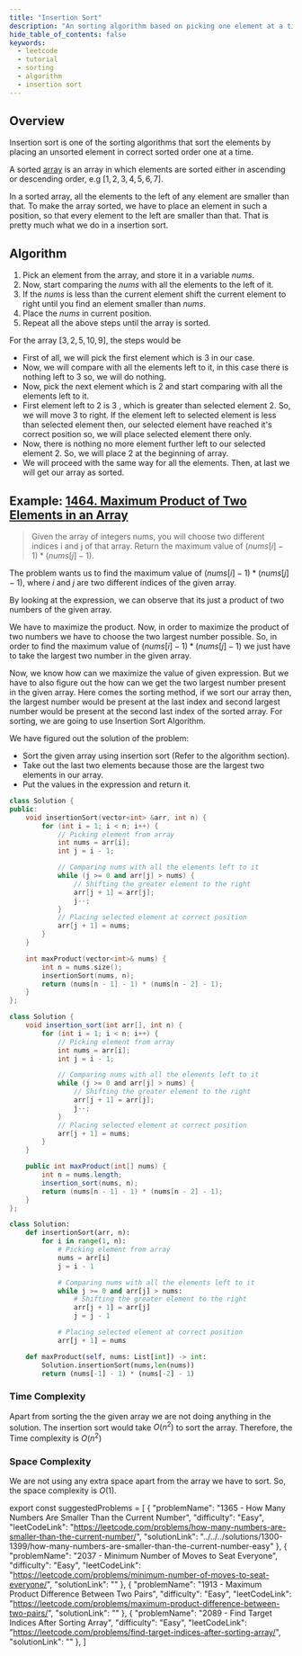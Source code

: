 ```yaml
---
title: "Insertion Sort"
description: "An sorting algorithm based on picking one element at a time and inserting it in sorted order."
hide_table_of_contents: false
keywords:
  - leetcode
  - tutorial
  - sorting
  - algorithm
  - insertion sort
---
```


<TutorialCredits authors="@Shivashish-rwt" contributors="@wingkwong" />

## Overview

Insertion sort is one of the sorting algorithms that sort the elements by placing an unsorted element in correct sorted order one at a time.

A sorted [array](../arrays.md) is an array in which elements are sorted either in ascending or descending order, e.g $[1, 2, 3, 4, 5, 6, 7]$.

In a sorted array, all the elements to the left of any element are smaller than that. To make the array sorted, we have to place an element in such a position, so that every element to the left are smaller than that. That is pretty much what we do in a insertion sort.

## Algorithm

1. Pick an element from the array, and store it in a variable $nums$.
2. Now, start comparing the $nums$ with all the elements to the left of it.
3. If the $nums$ is less than the current element shift the current element to right until you find an element smaller than $nums$.
4. Place the $nums$ in current position.
5. Repeat all the above steps until the array is sorted.

For the array $[3,2,5,10,9]$, the steps would be

- First of all, we will pick the first element which is $3$ in our case.
- Now, we will compare with all the elements left to it, in this case there is nothing left to $3$ so, we will do nothing.
- Now, pick the next element which is $2$ and start comparing with all the elements left to it.
- First element left to $2$ is $3$ , which is greater than selected element $2$. So, we will move $3$ to right. If the element left to selected element is less than selected element then, our selected element have reached it's correct position so, we will place selected element there only.
- Now, there is nothing no more element further left to our selected element $2$. So, we will place $2$ at the beginning of array.
- We will proceed with the same way for all the elements. Then, at last we will get our array as sorted.

## Example: [1464. Maximum Product of Two Elements in an Array](https://leetcode.com/problems/maximum-product-of-two-elements-in-an-array/)

> Given the array of integers nums, you will choose two different indices i and j of that array. Return the maximum value of $(nums[i] - 1) * (nums[j] - 1)$.

The problem wants us to find the maximum value of $(nums[i] - 1) * (nums[j] - 1)$, where $i$ and $j$ are two different indices of the given array.

By looking at the expression, we can observe that its just a product of two numbers of the given array.

We have to maximize the product. Now, in order to maximize the product of two numbers we have to choose the two largest number possible. So, in order to find the maximum value of $(nums[i] - 1) * (nums[j] - 1)$ we just have to take the largest two number in the given array.

Now, we know how can we maximize the value of given expression. But we have to also figure out the how can we get the two largest number present in the given array. Here comes the sorting method, if we sort our array then, the largest number would be present at the last index and second largest number would be present at the second last index of the sorted array. For sorting, we are going to use Insertion Sort Algorithm.

We have figured out the solution of the problem:

- Sort the given array using insertion sort (Refer to the algorithm section).
- Take out the last two elements because those are the largest two elements in our array.
- Put the values in the expression and return it.

<Tabs>
<TabItem value="cpp" label="C++">
<SolutionAuthor name="@Shivashish-rwt"/>

```cpp
class Solution {
public:
    void insertionSort(vector<int> &arr, int n) {
        for (int i = 1; i < n; i++) {
            // Picking element from array
            int nums = arr[i];
            int j = i - 1;

            // Comparing nums with all the elements left to it
            while (j >= 0 and arr[j] > nums) {
                // Shifting the greater element to the right
                arr[j + 1] = arr[j];
                j--;
            }
            // Placing selected element at correct position
            arr[j + 1] = nums;
        }
    }

    int maxProduct(vector<int>& nums) {
        int n = nums.size();
        insertionSort(nums, n);
        return (nums[n - 1] - 1) * (nums[n - 2] - 1);
    }
};
```

</TabItem>

<TabItem value="java" label="Java">
<SolutionAuthor name="@Shivashish-rwt"/>

```java
class Solution {
    void insertion_sort(int arr[], int n) {
        for (int i = 1; i < n; i++) {
            // Picking element from array
            int nums = arr[i];
            int j = i - 1;

            // Comparing nums with all the elements left to it
            while (j >= 0 and arr[j] > nums) {
                // Shifting the greater element to the right
                arr[j + 1] = arr[j];
                j--;
            }
            // Placing selected element at correct position
            arr[j + 1] = nums;
        }
    }

    public int maxProduct(int[] nums) {
        int n = nums.length;
        insertion_sort(nums, n);
        return (nums[n - 1] - 1) * (nums[n - 2] - 1);
    }
};
```

</TabItem>

<TabItem value="py" label="Python">
<SolutionAuthor name="@Shivashish-rwt"/>

```py
class Solution:
    def insertionSort(arr, n):
        for i in range(1, n):
            # Picking element from array
            nums = arr[i]
            j = i - 1

            # Comparing nums with all the elements left to it
            while j >= 0 and arr[j] > nums:
                # Shifting the greater element to the right
                arr[j + 1] = arr[j]
                j = j - 1

            # Placing selected element at correct position
            arr[j + 1] = nums

    def maxProduct(self, nums: List[int]) -> int:
        Solution.insertionSort(nums,len(nums))
        return (nums[-1] - 1) * (nums[-2] - 1)
```

</TabItem>

</Tabs>

### Time Complexity

Apart from sorting the the given array we are not doing anything in the solution. The insertion sort would take $O(n ^ 2)$ to sort the array. Therefore, the Time complexity is $O(n ^ 2)$

### Space Complexity

We are not using any extra space apart from the array we have to sort. So, the space complexity is $O(1)$.

export const suggestedProblems = [
{
"problemName": "1365 - How Many Numbers Are Smaller Than the Current Number",
"difficulty": "Easy",
"leetCodeLink": "https://leetcode.com/problems/how-many-numbers-are-smaller-than-the-current-number/",
"solutionLink": "../../../solutions/1300-1399/how-many-numbers-are-smaller-than-the-current-number-easy"
},
{
"problemName": "2037 - Minimum Number of Moves to Seat Everyone",
"difficulty": "Easy",
"leetCodeLink": "https://leetcode.com/problems/minimum-number-of-moves-to-seat-everyone/",
"solutionLink": ""
},
{
"problemName": "1913 - Maximum Product Difference Between Two Pairs",
"difficulty": "Easy",
"leetCodeLink": "https://leetcode.com/problems/maximum-product-difference-between-two-pairs/",
"solutionLink": ""
},
{
"problemName": "2089 - Find Target Indices After Sorting Array",
"difficulty": "Easy",
"leetCodeLink": "https://leetcode.com/problems/find-target-indices-after-sorting-array/",
"solutionLink": ""
},
]

<Table title="Suggested Problems" data={suggestedProblems} />
